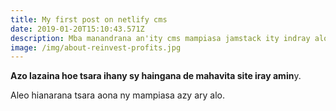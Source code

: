 ```yaml
---
title: My first post on netlify cms
date: 2019-01-20T15:10:43.571Z
description: Mba manandrana an'ity cms mampiasa jamstack ity indray alo.
image: /img/about-reinvest-profits.jpg
---
```

**Azo lazaina hoe tsara ihany sy haingana de mahavita site iray amin**y.

Aleo hianarana tsara aona ny mampiasa azy ary alo.
